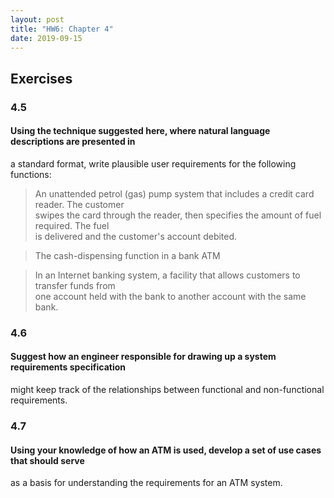 ```yaml
---
layout: post
title: "HW6: Chapter 4"
date: 2019-09-15
---
```


## Exercises

### 4.5
#### Using the technique suggested here, where natural language descriptions are presented in   
a standard format, write plausible user requirements for the following functions:

> An unattended petrol (gas) pump system that includes a credit card reader. The customer  
> swipes the card through the reader, then specifies the amount of fuel required. The fuel  
> is delivered and the customer's account debited.

> The cash-dispensing function in a bank ATM

> In an Internet banking system, a facility that allows customers to transfer funds from  
> one account held with the bank to another account with the same bank.

### 4.6
#### Suggest how an engineer responsible for drawing up a system requirements specification  
might keep track of the relationships between functional and non-functional requirements.

### 4.7
#### Using your knowledge of how an ATM is used, develop a set of use cases that should serve  
as a basis for understanding the requirements for an ATM system.